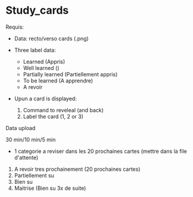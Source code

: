 # Study_cards

Requis:
- Data: recto/verso cards (.png)
- Three label data: 
    - Learned (Appris)
    - Well learned ()
    - Partially learned (Partiellement appris)
    - To be learned (A apprendre)
    - A revoir

- Upun a card is displayed:
    1. Command to reveleal (and back)
    2. Label the card (1, 2 or 3)

Data upload


30 min/10 min/5 min

+ 1 categorie a reviser dans les 20 prochaines cartes (mettre dans la file d'attente)


1. A revoir tres prochainement (20 prochaines cartes)
2. Partiellement su
3. Bien su
4. Maitrise (Bien su 3x de suite)